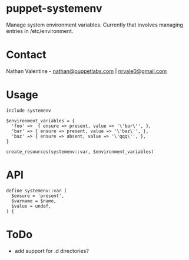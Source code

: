 puppet-systemenv
================

Manage system environment variables. Currently that involves
managing entries in /etc/environment.

# Contact
Nathan Valentine - nathan@puppetlabs.com | nrvale0@gmail.com

# Usage
    include systemenv
    
    $environment_variables = {
      'foo' =>  { ensure => present, value => '\'bar\'', },
      'bar' => { ensure => present, value => '\'baz\'', },
      'baz' => { ensure => absent, value => '\'qqq\'', },
    }
    
    create_resources(systemenv::var, $environment_variables)

# API
    define systemenv::var (
      $ensure = 'present',
      $varname = $name,
      $value = undef,
    ) {

# ToDo
* add support for .d directories?

